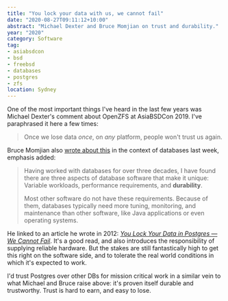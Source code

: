 ```yaml
---
title: "You lock your data with us, we cannot fail"
date: "2020-08-27T09:11:12+10:00"
abstract: "Michael Dexter and Bruce Momjian on trust and durability."
year: "2020"
category: Software
tag:
- asiabsdcon
- bsd
- freebsd
- databases
- postgres
- zfs
location: Sydney
---
```

One of the most important things I've heard in the last few years was Michael Dexter's comment about OpenZFS at AsiaBSDCon 2019. I've paraphrased it here a few times:

> Once we lose data *once*, on *any* platform, people won't trust us again.

Bruce Momjian also [wrote about this](https://momjian.us/main/blogs/pgblog/2012.html#December_14_2012_2 "Why database software is unique") in the context of databases last week, emphasis added:

> Having worked with databases for over three decades, I have found there are three aspects of database software that make it unique: Variable workloads, performance requirements, and **durability**.
>
> Most other software do not have these requirements. Because of them, databases typically need more tuning, monitoring, and maintenance than other software, like Java applications or even operating systems.

He linked to an article he wrote in 2012: *[You Lock Your Data in Postgres — We Cannot Fail](https://momjian.us/main/blogs/pgblog/2012.html#December_14_2012_2)*. It's a good read, and also introduces the responsibility of supplying reliable hardware. But the stakes are still fantastically high to get this right on the software side, and to tolerate the real world conditions in which it's expected to work.

I'd trust Postgres over other DBs for mission critical work in a similar vein to what Michael and Bruce raise above: it's proven itself durable and trustworthy. Trust is hard to earn, and easy to lose.

